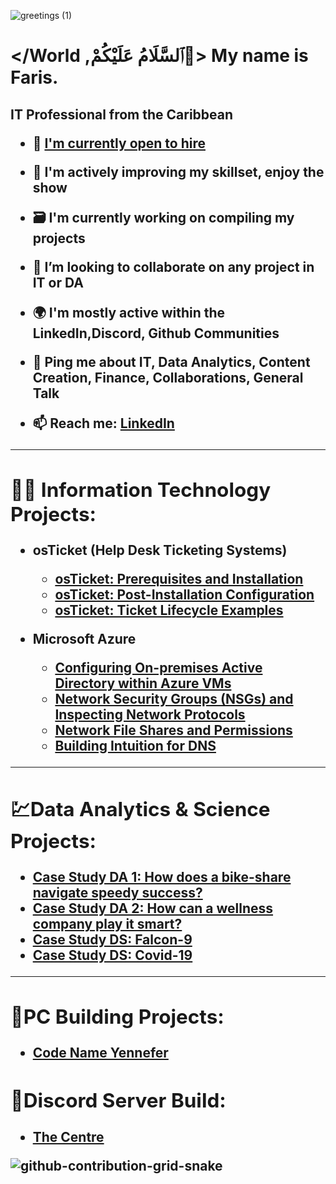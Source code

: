 ![greetings (1)](https://user-images.githubusercontent.com/109401839/212478916-224c7588-ae9d-41bf-ad0f-228ab2e0d110.gif)

### <h1> </World ,ٱلسَّلَامُ عَلَيْكُمْ👋> My name is Faris. 
<h2>IT Professional from the Caribbean

- 🏢 [I'm currently open to hire]([FNITRESUME23_1.pdf](https://github.com/fnabeel/fnabeel/files/10421297/FNITRESUME23_1.pdf))

- 🧠 I'm actively improving my skillset, enjoy the show
- 🗃 I'm currently working on compiling my projects
- 👯 I’m looking to collaborate on any project in IT or DA
- 🌍 I'm mostly active within the LinkedIn,Discord, Github Communities
- 💬 Ping me about **IT**, **Data Analytics**, **Content Creation**, **Finance**, **Collaborations**, **General Talk**
- 📫 Reach me: [LinkedIn](https://www.linkedin.com/in/fnabeel/)

---

<div>

<h2>👨‍💻 Information Technology Projects:</h2>

- <b>osTicket (Help Desk Ticketing Systems)</b>
  - [osTicket: Prerequisites and Installation](https://github.com/fnabeel/osticket_prereqs)
  - [osTicket: Post-Installation Configuration](https://github.com/fnabeel/osTicket---Post-Install-Configuration)
  - [osTicket: Ticket Lifecycle Examples](https://github.com/fnabeel/osTicket---Ticket-Lifecycle-Intake-Through-Resolution)

- <b>Microsoft Azure</b>
  - [Configuring On-premises Active Directory within Azure VMs](https://github.com/fnabeel/configure-ad)
  - [Network Security Groups (NSGs) and Inspecting Network Protocols](https://github.com/fnabeel/-azure-network-protocols)
  - [Network File Shares and Permissions](https://github.com/fnabeel/Network-File-Shares-and-Permissions)
  - [Building Intuition for DNS](https://github.com/fnabeel/Building-Intuition-for-DNS)
---

<div>

<h2>💹Data Analytics & Science Projects:</h2>

- <b>[Case Study DA 1: How does a bike-share navigate speedy success?](https://github.com/fnabeel/bike-share)<b>
- <b>[Case Study DA 2: How can a wellness company play it smart?](https://github.com/fnabeel/wellness-company)<b>
- <b>[Case Study DS: Falcon-9](https://github.com/fnabeel/Space-X-Falcon-9)<b> 
- <b>[Case Study DS: Covid-19](https://github.com/fnabeel/COVID-19)<b>

---

<div>


<h2>🔬PC Building Projects:</h2>

- <b>[Code Name Yennefer](https://github.com/fnabeel/PC)<b>

<h2>🔬Discord Server Build:</h2>

- <b>[The Centre](https://github.com/fnabeel/Building-A-Discord-Server)<b>

![github-contribution-grid-snake](https://user-images.githubusercontent.com/109401839/212478926-900d4c1f-7cc6-4334-a601-523e4f7c5a62.svg)

